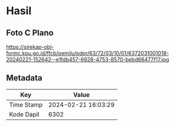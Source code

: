 # Hasil

## Foto C Plano

https://sirekap-obj-formc.kpu.go.id/ffcb/pemilu/pdpr/63/72/03/10/01/6372031001018-20240221-152642--e1fdb457-6928-4753-8570-bebd66477f17.jpg


## Metadata

| Key        | Value               |
| ---------- | ------------------- |
| Time Stamp | 2024-02-21 16:03:29 |
| Kode Dapil | 6302                |



